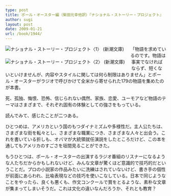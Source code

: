 ```yaml
---
type: post
title: ポール・オースター編（柴田元幸他訳）『ナショナル・ストーリー・プロジェクト』
author: sugi
layout: post
date: 2009-01-21
url: /book/1944/
---
```

<a href="http://www.amazon.co.jp/exec/obidos/ASIN/4102451110/chezsugi-22/ref=nosim/" name="amazletlink" target="_blank"><img src="http://ecx.images-amazon.com/images/I/41LnNGKut%2BL._SL160_.jpg" alt="ナショナル・ストーリー・プロジェクト〈1〉 (新潮文庫)" class="alignleft" style="float: left; margin: 0 20px 20px 0;" /></a><a href="http://www.amazon.co.jp/exec/obidos/ASIN/4102451129/chezsugi-22/ref=nosim/" name="amazletlink" target="_blank"><img src="http://ecx.images-amazon.com/images/I/51Y2cNHMqoL._SL160_.jpg" alt="ナショナル・ストーリー・プロジェクト〈2〉 (新潮文庫)" class="alignleft" style="float: left; margin: 0 20px 20px 0;" /></a>

「物語を求めているのです。物語は事実でなければならず、短くないといけませんが、内容やスタイルに関しては何ら制限はありません」とポール・オースターがラジオで呼びかけて全米から寄せられた179の物語を集めたのが本書。

死、孤独、悔恨、恐怖、信じられない偶然、家族、恋愛、ユーモアなど物語のテーマはさまざまで、それぞれ固有の体験としての強さをもっている。

読んでみて、感じたことが二つある。

ひとつめは、アメリカという国のもつダイナミズムや多様性だ。主人公たちは、さまざまな街を転々とし、さまざまな職業につき、さまざまな人々と出会う。これを書いている折しも、オバマが大統領就任演説をしたところだけど、この本を通してもアメリカのすごさを垣間見ることができた。

もうひとつは、ポール・オースターの出演するラジオ番組のリスナーになるような人たちだからかもしれないけど、みんな文章が驚くほど意識的で技巧的だということだ。プロの小説家の作品みたいに洗練はされていないけど、書き手の個性が前面にあらわれ、比喩表現などの技巧を使いこなしている。日本で同じようなことをやったら、良くも悪くも、作文コンクールで賞をとるような、素朴な文章が集まってしまいそうだ。これは文化の違いなんだろうか、それとも教育？
